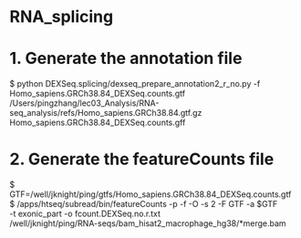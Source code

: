 # RNA_splicing


# 1. Generate the annotation file 
$ python DEXSeq.splicing/dexseq_prepare_annotation2_r_no.py -f Homo_sapiens.GRCh38.84_DEXSeq.counts.gtf /Users/pingzhang/lec03_Analysis/RNA-seq_analysis/refs/Homo_sapiens.GRCh38.84.gtf.gz Homo_sapiens.GRCh38.84_DEXSeq.counts.gff

# 2. Generate the featureCounts file
$ GTF=/well/jknight/ping/gtfs/Homo_sapiens.GRCh38.84_DEXSeq.counts.gtf
$ /apps/htseq/subread/bin/featureCounts -p -f -O -s 2 -F GTF -a $GTF \
-t exonic_part -o fcount.DEXSeq.no.r.txt \
/well/jknight/ping/RNA-seqs/bam_hisat2_macrophage_hg38/*merge.bam


